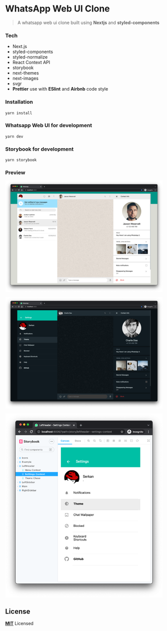 # WhatsApp Web UI Clone

> A whatsapp web ui clone built using **Nextjs** and **styled-components**

### Tech
- Next.js
- styled-components
- styled-normalize
- React Context API
- storybook
- next-themes
- next-images
- svgr
- **Prettier** use with **ESlint** and **Airbnb** code style

### Installation
```
yarn install
```

### Whatsapp Web UI for development
```
yarn dev
```
### Storybook for development
```
yarn storybook
```

### Preview

![Light Mode](https://github.com/frekans7/whatsapp-web-ui-clone/blob/master/public/ssLight.png)

![Dark Mode](https://github.com/frekans7/whatsapp-web-ui-clone/blob/master/public/ssDark.png)

![Storybook](https://github.com/frekans7/whatsapp-web-ui-clone/blob/master/public/ssStorybook.png)

## License

**[MIT](LICENSE)** Licensed